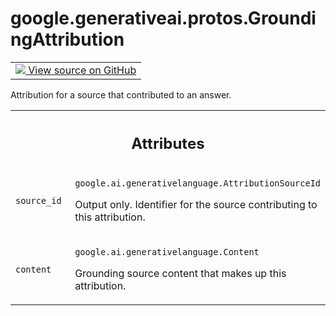 
# google.generativeai.protos.GroundingAttribution

<!-- Insert buttons and diff -->

<table class="tfo-notebook-buttons tfo-api nocontent">
<td>
  <a target="_blank" href="https://github.com/googleapis/google-cloud-python/tree/main/packages/google-ai-generativelanguage/google/ai/generativelanguage_v1beta/types/generative_service.py#L920-L941">
    <img src="https://www.tensorflow.org/images/GitHub-Mark-32px.png" />
    View source on GitHub
  </a>
</td>
</table>



Attribution for a source that contributed to an answer.

<!-- Placeholder for "Used in" -->




<!-- Tabular view -->
 <table class="responsive fixed orange">
<colgroup><col width="214px"><col></colgroup>
<tr><th colspan="2"><h2 class="add-link">Attributes</h2></th></tr>

<tr>
<td>

`source_id`<a id="source_id"></a>

</td>
<td>

`google.ai.generativelanguage.AttributionSourceId`

Output only. Identifier for the source
contributing to this attribution.

</td>
</tr><tr>
<td>

`content`<a id="content"></a>

</td>
<td>

`google.ai.generativelanguage.Content`

Grounding source content that makes up this
attribution.

</td>
</tr>
</table>



